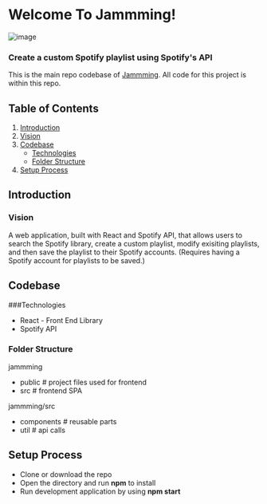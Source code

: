 # Welcome To Jammming!

![image](https://user-images.githubusercontent.com/29739432/115565064-ab647a80-a27e-11eb-821f-7d6bdfefab4c.png)

### Create a custom Spotify playlist using Spotify's API
This is the main repo codebase of [Jammming](http://sonics.surge.sh/). All code for this project is within this repo.

## Table of Contents
1. [Introduction](#introduction)
  1. [Vision](#vision)
2. [Codebase](#codebase)
    - [Technologies](#technologies)
    - [Folder Structure](#structure)
3. [Setup Process](#setup)

## Introduction <a id="introduction"></a>
### Vision <a id="vision"></a>
A web application, built with React and Spotify API, that allows users to search the Spotify library, create a custom playlist, modify exisiting playlists, and then save the playlist to their Spotify accounts. (Requires having a Spotify account for playlists to be saved.)

## Codebase <a id="codebase"></a>
###Technologies <a id="technologies"></a>
- React - Front End Library
- Spotify API

### Folder Structure <a id="structure"></a>
jammming
  - public # project files used for frontend
  - src # frontend SPA
  
jammming/src
  * components  # reusable parts
  * util        # api calls

## Setup Process <a id="setup"></a>
* Clone or download the repo
* Open the directory and run **npm** to install
* Run development application by using **npm start**
